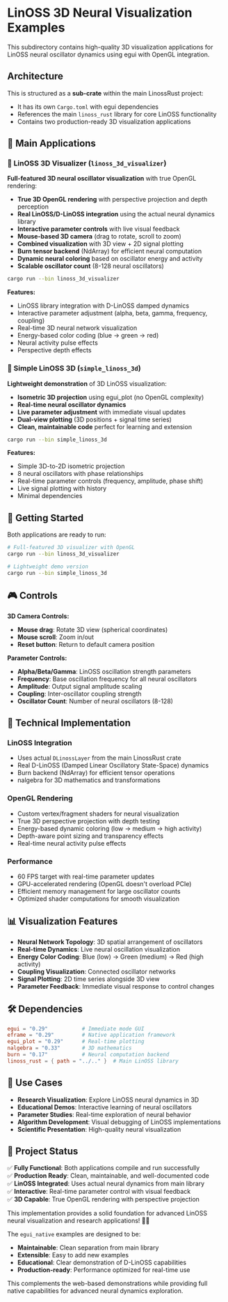 # LinOSS 3D Neural Visualization Examples

This subdirectory contains high-quality 3D visualization applications for LinOSS neural oscillator dynamics using egui with OpenGL integration.

## Architecture

This is structured as a **sub-crate** within the main LinossRust project:
- It has its own `Cargo.toml` with egui dependencies  
- References the main `linoss_rust` library for core LinOSS functionality
- Contains two production-ready 3D visualization applications

## 🎯 Main Applications

### 🧠 LinOSS 3D Visualizer (`linoss_3d_visualizer`)

**Full-featured 3D neural oscillator visualization** with true OpenGL rendering:

- **True 3D OpenGL rendering** with perspective projection and depth perception
- **Real LinOSS/D-LinOSS integration** using the actual neural dynamics library
- **Interactive parameter controls** with live visual feedback
- **Mouse-based 3D camera** (drag to rotate, scroll to zoom)
- **Combined visualization** with 3D view + 2D signal plotting
- **Burn tensor backend** (NdArray) for efficient neural computation
- **Dynamic neural coloring** based on oscillator energy and activity
- **Scalable oscillator count** (8-128 neural oscillators)

```bash
cargo run --bin linoss_3d_visualizer
```

**Features:**
- LinOSS library integration with D-LinOSS damped dynamics
- Interactive parameter adjustment (alpha, beta, gamma, frequency, coupling)
- Real-time 3D neural network visualization
- Energy-based color coding (blue → green → red)
- Neural activity pulse effects
- Perspective depth effects

### 🌟 Simple LinOSS 3D (`simple_linoss_3d`)

**Lightweight demonstration** of 3D LinOSS visualization:

- **Isometric 3D projection** using egui_plot (no OpenGL complexity)
- **Real-time neural oscillator dynamics** 
- **Live parameter adjustment** with immediate visual updates
- **Dual-view plotting** (3D positions + signal time series)
- **Clean, maintainable code** perfect for learning and extension

```bash
cargo run --bin simple_linoss_3d
```

**Features:**
- Simple 3D-to-2D isometric projection
- 8 neural oscillators with phase relationships
- Real-time parameter controls (frequency, amplitude, phase shift)
- Live signal plotting with history
- Minimal dependencies
## 🚀 Getting Started

Both applications are ready to run:

```bash
# Full-featured 3D visualizer with OpenGL
cargo run --bin linoss_3d_visualizer

# Lightweight demo version
cargo run --bin simple_linoss_3d
```

## 🎮 Controls

**3D Camera Controls:**
- **Mouse drag**: Rotate 3D view (spherical coordinates)
- **Mouse scroll**: Zoom in/out
- **Reset button**: Return to default camera position

**Parameter Controls:**
- **Alpha/Beta/Gamma**: LinOSS oscillation strength parameters
- **Frequency**: Base oscillation frequency for all neural oscillators
- **Amplitude**: Output signal amplitude scaling
- **Coupling**: Inter-oscillator coupling strength
- **Oscillator Count**: Number of neural oscillators (8-128)

## 🔧 Technical Implementation

### LinOSS Integration
- Uses actual `DLinossLayer` from the main LinossRust crate
- Real D-LinOSS (Damped Linear Oscillatory State-Space) dynamics
- Burn backend (NdArray) for efficient tensor operations
- nalgebra for 3D mathematics and transformations

### OpenGL Rendering
- Custom vertex/fragment shaders for neural visualization
- True 3D perspective projection with depth testing
- Energy-based dynamic coloring (low → medium → high activity)
- Depth-aware point sizing and transparency effects
- Real-time neural activity pulse effects

### Performance
- 60 FPS target with real-time parameter updates
- GPU-accelerated rendering (OpenGL doesn't overload PCIe)
- Efficient memory management for large oscillator counts
- Optimized shader computations for smooth visualization

## 📊 Visualization Features

- **Neural Network Topology**: 3D spatial arrangement of oscillators
- **Real-time Dynamics**: Live neural oscillation visualization
- **Energy Color Coding**: Blue (low) → Green (medium) → Red (high activity)
- **Coupling Visualization**: Connected oscillator networks
- **Signal Plotting**: 2D time series alongside 3D view
- **Parameter Feedback**: Immediate visual response to control changes

## 🛠️ Dependencies

```toml
egui = "0.29"           # Immediate mode GUI
eframe = "0.29"         # Native application framework  
egui_plot = "0.29"      # Real-time plotting
nalgebra = "0.33"       # 3D mathematics
burn = "0.17"           # Neural computation backend
linoss_rust = { path = "../.." }  # Main LinOSS library
```

## 🎯 Use Cases

- **Research Visualization**: Explore LinOSS neural dynamics in 3D
- **Educational Demos**: Interactive learning of neural oscillators
- **Parameter Studies**: Real-time exploration of neural behavior
- **Algorithm Development**: Visual debugging of LinOSS implementations
- **Scientific Presentation**: High-quality neural visualization

## 🚀 Project Status

✅ **Fully Functional**: Both applications compile and run successfully  
✅ **Production Ready**: Clean, maintainable, and well-documented code  
✅ **LinOSS Integrated**: Uses actual neural dynamics from main library  
✅ **Interactive**: Real-time parameter control with visual feedback  
✅ **3D Capable**: True OpenGL rendering with perspective projection

This implementation provides a solid foundation for advanced LinOSS neural visualization and research applications! 🧠✨

The `egui_native` examples are designed to be:
- **Maintainable**: Clean separation from main library
- **Extensible**: Easy to add new examples
- **Educational**: Clear demonstration of D-LinOSS capabilities
- **Production-ready**: Performance optimized for real-time use

This complements the web-based demonstrations while providing full native capabilities for advanced neural dynamics exploration.
